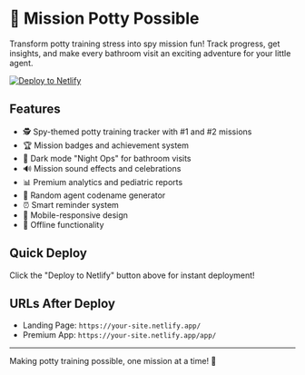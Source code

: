 # 🎯 Mission Potty Possible

Transform potty training stress into spy mission fun! Track progress, get insights, and make every bathroom visit an exciting adventure for your little agent.

[![Deploy to Netlify](https://www.netlify.com/img/deploy/button.svg)](https://app.netlify.com/start/deploy?repository=https://github.com/thetwostags/mission-potty-possible)

## Features
- 🕵️ Spy-themed potty training tracker with #1 and #2 missions
- 🏆 Mission badges and achievement system
- 🌙 Dark mode "Night Ops" for bathroom visits
- 🔊 Mission sound effects and celebrations
- 📊 Premium analytics and pediatric reports
- 🎲 Random agent codename generator
- ⏰ Smart reminder system
- 📱 Mobile-responsive design
- 💾 Offline functionality

## Quick Deploy
Click the "Deploy to Netlify" button above for instant deployment!

## URLs After Deploy
- Landing Page: `https://your-site.netlify.app/`
- Premium App: `https://your-site.netlify.app/app/`

---
Making potty training possible, one mission at a time! 🎯
